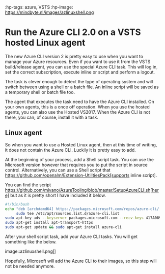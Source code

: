 :hp-tags: azure, VSTS
:hp-image: https://mindbyte.nl/images/azlinuxshell.png
# Run the Azure CLI 2.0 on a VSTS hosted Linux agent

The new Azure CLI version 2 is pretty easy to use when you want to manage your Azure resources. Even if you want to use it from the VSTS build/release agent, you can use the special Azure CLI task. This will log in, set the correct subscription, execute inline or script and perform a logout.

The task is clever enough to detect the type of operating system and will switch between using a shell or a batch file. An inline script will be saved as a temporary shell or batch file too.

The agent that executes the task need to have the Azure CLI installed. On your own agents, this is a once off operation. When you use the hosted agents, you can also use the Hosted VS2017. When the Azure CLI is not there, you can, of course, install it with a task.

## Linux agent

So when you want to use a Hosted Linux agent, then at this time of writing, it does not contain the Azure CLI. Luckily it is pretty easy to add.

At the beginning of your process, add a Shell script task. You can use the Microsoft version however that requires you to put the script in source control. Alternatively, you can use a Shell script that https://github.com/openalm/Extension-UtilitiesPack[supports inline script].

You can find the script https://github.com/mivano/AzureTooling/blob/master/SetupAzureCLI.sh[here] but as it is pretty short I have included it below.

```bash
#!/bin/bash
echo "deb [arch#amd64] https://packages.microsoft.com/repos/azure-cli/ wheezy main" | \
     sudo tee /etc/apt/sources.list.d/azure-cli.list
sudo apt-key adv --keyserver packages.microsoft.com --recv-keys 417A0893
sudo apt-get install apt-transport-https
sudo apt-get update && sudo apt-get install azure-cli
```

After your shell script task, add your Azure CLI tasks. You will get something like the below.

image::azlinuxshell.png[]

Hopefully, Microsoft will add the Azure CLI to their images, so this step will not be needed anymore.

